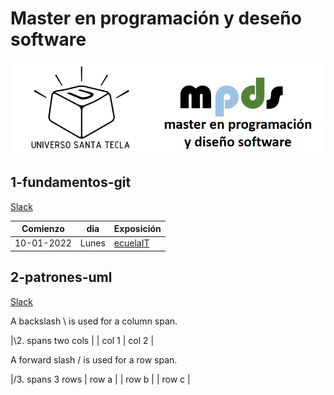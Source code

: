 # Master en programación y deseño software

![logo](images/logo.png "logo")

## 1-fundamentos-git

[Slack](https://slack.com/workspace-signin)

| Comienzo | dia | Exposición |
|----------|----------|----------|
| 10-01-2022 | Lunes | [ecuelaIT](https://escuela.it/) |  


## 2-patrones-uml

[Slack](https://slack.com/workspace-signin)

A backslash \ is used for a column span.

|\2. spans two cols |
| col 1 | col 2 |

A forward slash / is used for a row span.

|/3. spans 3 rows | row a |
| row b |
| row c |






